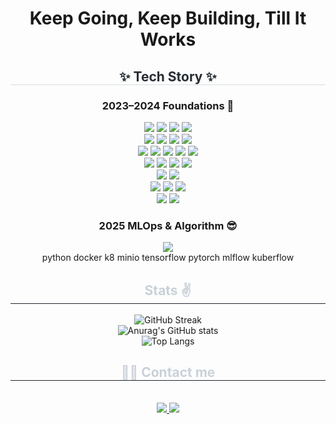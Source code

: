 <div align= "center">
    <h1>
    Keep Going, Keep Building, Till It Works
  </h1>
    </div>
    <div align= "center">
    <h2 style="border-bottom: 1px solid #d8dee4; color: #282d33;"> ✨ Tech Story ✨ </h2>
    <div style="margin: 0 auto; text-align: center;" align= "center"><h3> 2023–2024 Foundations 🧱 </h3>
        <img src="https://img.shields.io/badge/HTML5-E34F26?style=flat&logo=HTML5&logoColor=white">
          <img src="https://img.shields.io/badge/Bootstrap-7952B3?style=flat&logo=Bootstrap&logoColor=white">
          <img src="https://img.shields.io/badge/CSS3-1572B6?style=flat&logo=CSS3&logoColor=white">
        <img src="https://img.shields.io/badge/jQuery-0769AD?style=flat&logo=jQuery&logoColor=white">
          <br>
        <img src="https://img.shields.io/badge/React-61DAFB?style=flat&logo=React&logoColor=white">
        <img src="https://img.shields.io/badge/Javascript-F7DF1E?style=flat&logo=Javascript&logoColor=white">
          <img src="https://img.shields.io/badge/Babel-F9DC3E?style=flat&logo=Babel&logoColor=white">
        <img src="https://img.shields.io/badge/MUI-007FFF?style=flat&logo=mui&logoColor=white">
        <br>
      <img src="https://img.shields.io/badge/Java-007396?style=flat&logo=Java&logoColor=white">
        <img src="https://img.shields.io/badge/JSP-007396?style=flat&logo=java&logoColor=white">
        <img src="https://img.shields.io/badge/Servlet-007396?style=flat&logo=java&logoColor=white">
          <img src="https://img.shields.io/badge/Spring-6DB33F?style=flat&logo=Spring&logoColor=white">
          <img src="https://img.shields.io/badge/Spring Boot-6DB33F?style=flat&logo=SpringBoot&logoColor=white">
        <br>
          <img src="https://img.shields.io/badge/MariaDB-003545?style=flat&logo=MariaDB&logoColor=white">
          <img src="https://img.shields.io/badge/MySQL-4479A1?style=flat&logo=MySQL&logoColor=white">
          <img src="https://img.shields.io/badge/Oracle-F80000?style=flat&logo=Oracle&logoColor=white">
        <img src="https://img.shields.io/badge/MyBatis-000000?style=flat"> <!-- 공식 로고 없음 -->
        <br>
        <img src="https://img.shields.io/badge/Maven-C71A36?style=flat&logo=apachemaven&logoColor=white">
  <img src="https://img.shields.io/badge/Apache%20Tomcat-F8DC75?style=flat&logo=apachetomcat&logoColor=000">
        <br>
        <img src="https://img.shields.io/badge/Git-F05032?style=flat&logo=Git&logoColor=white">
        <img src="https://img.shields.io/badge/GitLab-FC6D26?style=flat&logo=gitlab&logoColor=white">
        <img src="https://img.shields.io/badge/Jenkins-D24939?style=flat&logo=Jenkins&logoColor=white">
        <br>
        <img src="https://img.shields.io/badge/AWS%20EC2-FF9900?style=flat&logo=amazonec2&logoColor=white">
        <img src="https://img.shields.io/badge/Linux-FCC624?style=flat&logo=Linux&logoColor=white">
        </div>
    <div style="margin: 0 auto; text-align: center;" align= "center"><h3> 2025 MLOps & Algorithm 😎 </h3>
    </div>
        <img src="https://img.shields.io/badge/Python-3776AB?style=flat&logo=Python&logoColor=white">
        <br>
        python docker k8 minio tensorflow pytorch mlflow kuberflow
    </div>
    <div align= "center">
    <h2 style="border-bottom: 1px solid #21262d; color: #c9d1d9;"> Stats ✌ </h2> 
        
![GitHub Streak](https://streak-stats.vercel.app?user=yumi0315&theme=dark&hide_border=false&t=1)<br>
![Anurag's GitHub stats](https://github-readme-stats.vercel.app/api?username=yumi0315&theme=omni&show_icons=true)<br>
![Top Langs](https://github-readme-stats.vercel.app/api/top-langs/?username=yumi0315&layout=compact&theme=omni)

</div>
    <div align= "center">
    <h2 style="border-bottom: 1px solid #21262d; color: #c9d1d9;"> 🧑‍💻 Contact me </h2> <br> 
    <div align= "center"><a href=https://blog.naver.com/rhdwnyum> <img src="https://img.shields.io/badge/Naver-03C75A?style=flat&logo=Naver&logoColor=white&link="> </a>
        <a href=> <img src="https://img.shields.io/badge/Velog-20C997?style=flat&logo=Velog&logoColor=white&link="> </a>
          </div> 
    </div><br> 

